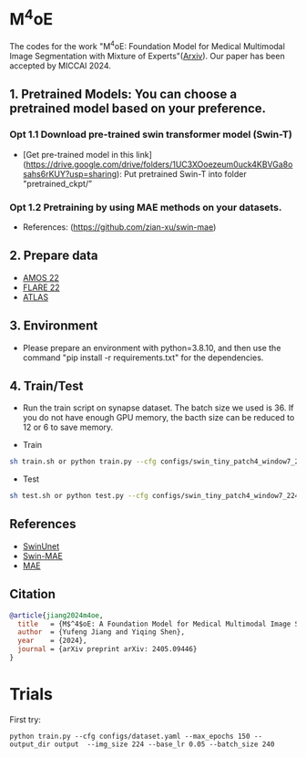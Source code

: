 # M<sup>4</sup>oE

The codes for the work "M<sup>4</sup>oE: Foundation Model for Medical Multimodal Image Segmentation with Mixture of Experts"([Arxiv](https://arxiv.org/abs/2405.09446)). Our paper has been accepted by MICCAI 2024.

## 1. Pretrained Models: You can choose a pretrained model based on your preference.

### Opt 1.1 Download pre-trained swin transformer model (Swin-T)

* [Get pre-trained model in this link] (https://drive.google.com/drive/folders/1UC3XOoezeum0uck4KBVGa8osahs6rKUY?usp=sharing): Put pretrained Swin-T into folder "pretrained_ckpt/”

### Opt 1.2 Pretraining by using MAE methods on your datasets.

- References: (https://github.com/zian-xu/swin-mae)

## 2. Prepare data

- [AMOS 22](https://amos22.grand-challenge.org/Dataset/)
- [FLARE 22](https://flare22.grand-challenge.org/)
- [ATLAS](https://atlas.grand-challenge.org/)

## 3. Environment

- Please prepare an environment with python=3.8.10, and then use the command "pip install -r requirements.txt" for the dependencies.

## 4. Train/Test

- Run the train script on synapse dataset. The batch size we used is 36. If you do not have enough GPU memory, the bacth size can be reduced to 12 or 6 to save memory.

- Train

```bash
sh train.sh or python train.py --cfg configs/swin_tiny_patch4_window7_224_lite.yaml --root_path your DATA_DIR --max_epochs 150 --output_dir your OUT_DIR  --img_size 224 --base_lr 0.05 --batch_size 24
```

- Test 

```bash
sh test.sh or python test.py --cfg configs/swin_tiny_patch4_window7_224_lite.yaml --is_saveni --volume_path your DATA_DIR --output_dir your OUT_DIR --max_epoch 150 --base_lr 0.05 --img_size 224 --batch_size 24
```

## References

* [SwinUnet](https://github.com/HuCaoFighting/Swin-Unet)
* [Swin-MAE](https://github.com/zian-xu/swin-mae)
* [MAE](https://github.com/facebookresearch/mae)

## Citation

```bibtex
@article{jiang2024m4oe,
  title   = {M$^4$oE: A Foundation Model for Medical Multimodal Image Segmentation with Mixture of Experts},
  author  = {Yufeng Jiang and Yiqing Shen},
  year    = {2024},
  journal = {arXiv preprint arXiv: 2405.09446}
}
```

# Trials
First try:
```commandline
python train.py --cfg configs/dataset.yaml --max_epochs 150 --output_dir output  --img_size 224 --base_lr 0.05 --batch_size 240
```
